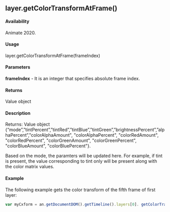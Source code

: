 ## layer.getColorTransformAtFrame()	

#### Availability

Animate 2020.

#### Usage

layer.getColorTransformAtFrame(frameIndex)		

#### Parameters

**frameIndex** - It is an integer that specifies absolute frame index.

#### Returns

Value object 

#### Description

Returns: Value object {“mode”,”tintPercent”,”tintRed”,”tintBlue”,”tintGreen”,”brightnessPercent”,”alphaPercent”,"colorAlphaAmount", "colorAlphaPercent", "colorRedAmount", "colorRedPercent", "colorGreenAmount", "colorGreenPercent", "colorBlueAmount", "colorBluePercent"}.

Based on the mode, the paramters will be updated here. For example, if tint is present, the value corresponding to tint only will be present along with the color matrix values.

#### Example

The following example gets the color transform of the fifth frame of first layer:

```javascript
var myCxform = an.getDocumentDOM().getTimeline().layers[0]. getColorTransformAtFrame (4);
```
